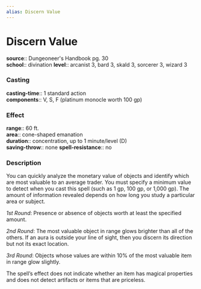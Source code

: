 ```yaml
---
alias: Discern Value
---
```


# Discern Value 

**source**:: Dungeoneer's Handbook pg. 30  
**school**:: divination
**level**:: arcanist 3, bard 3, skald 3, sorcerer 3, wizard 3

### Casting 

**casting-time**:: 1 standard action  
**components**:: V, S, F (platinum monocle worth 100 gp)

### Effect 

**range**:: 60 ft.  
**area**:: cone-shaped emanation  
**duration**:: concentration, up to 1 minute/level (D)  
**saving-throw**:: none
**spell-resistance**:: no

### Description 

You can quickly analyze the monetary value of objects and identify which are most valuable to an average trader. You must specify a minimum value to detect when you cast this spell (such as 1 gp, 100 gp, or 1,000 gp). The amount of information revealed depends on how long you study a particular area or subject.  
  
*1st Round*: Presence or absence of objects worth at least the specified amount.  
  
*2nd Round*: The most valuable object in range glows brighter than all of the others. If an aura is outside your line of sight, then you discern its direction but not its exact location.  
  
*3rd Round*: Objects whose values are within 10% of the most valuable item in range glow slightly.  
  
The spell’s effect does not indicate whether an item has magical properties and does not detect artifacts or items that are priceless.

